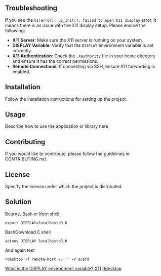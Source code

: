 
## Troubleshooting

If you see the `UI(error): ui_init(), failed to open X11 display` error, it means there is an issue with the X11 display setup. Please ensure the following:

- **X11 Server**: Make sure the X11 server is running on your system.
- **DISPLAY Variable**: Verify that the `DISPLAY` environment variable is set correctly.
- **X11 Authentication**: Check the `.Xauthority` file in your home directory and ensure it has the correct permissions.
- **Remote Connections**: If connecting via SSH, ensure X11 forwarding is enabled.

## Installation

Follow the installation instructions for setting up the project.

## Usage

Describe how to use the application or library here.

## Contributing

If you would like to contribute, please follow the guidelines in CONTRIBUTING.md.

## License

Specify the license under which the project is distributed.


## Solution 

Bourne, Bash or Korn shell:

```
export DISPLAY=localhost:0.0
```

BashDownload  C shell
```
setenv DISPLAY localhost:0.0
```
And again test 
```
rdesktop -f remote-host -u '' -r scard 
```
[What is the DISPLAY environment variable? X11](https://datacadamia.com/ssh/x11/display)
[Rdesktop](https://github.com/rdesktop/rdesktop/releases)
